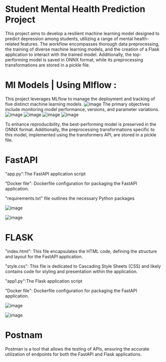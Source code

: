 # Student Mental Health Prediction Project


This project aims to develop a resilient machine learning model designed to predict depression among students, utilizing a range of mental health-related features. 
The workflow encompasses thorough data preprocessing, the training of diverse machine learning models, and the creation of a Flask application to interact with the trained model.
Additionally, the top-performing model is saved in ONNX format, while its preprocessing transformations are stored in a pickle file.
# Ml Models |	Using Mlflow :
This project leverages MLflow to manage the deployment and tracking of five distinct machine learning models. 
![image](https://github.com/soukaina-sta/Assignment-Mlflow/assets/75736345/fd72e18f-a911-4a20-9561-f6b8057bcba6)
The primary objectives include monitoring model performance, versions, and parameter variations. 
![image](https://github.com/soukaina-sta/Assignment-Mlflow/assets/75736345/d1e2a17e-1281-4996-ad72-2ce0f1c1dbc1)
![image](https://github.com/soukaina-sta/Assignment-Mlflow/assets/75736345/8ff51a78-74cd-439a-baa1-4646424eff71)
![image](https://github.com/soukaina-sta/Assignment-Mlflow/assets/75736345/4d87314e-8fa7-445b-b781-211663f23f98)
![image](https://github.com/soukaina-sta/Assignment-Mlflow/assets/75736345/807d4412-403d-4999-baa7-2d0270612ebb)

To enhance reproducibility, the best-performing model is preserved in the ONNX format. Additionally, the preprocessing transformations specific to this model, implemented using the transformers API, are stored in a pickle file.

# FastAPI

"app.py":The FastAPI application script

"Docker file": Dockerfile configuration for packaging the FastAPI application.

"requirements.txt" file outlines the necessary Python packages

![image](https://github.com/soukaina-sta/Assignment-Mlflow/assets/75736345/e8894b0e-0e1f-48a3-8c66-0ba98c090937)

![image](https://github.com/soukaina-sta/Assignment-Mlflow/assets/75736345/ef0caac4-c1fa-4eef-aded-24b7ed0e263c)


# FLASK
"index.html": This file encapsulates the HTML code, defining the structure and layout for the FastAPI application.

"style.css": This file is dedicated to Cascading Style Sheets (CSS) and likely contains code for styling and presentation within the application.

"app1.py":The Flask application script

"Docker file": Dockerfile configuration for packaging the FastAPI application.


![image](https://github.com/soukaina-sta/Assignment-Mlflow/assets/75736345/735226cc-a2c2-46ad-890a-d2a26b61933a)


![image](https://github.com/soukaina-sta/Assignment-Mlflow/assets/75736345/2f111c18-ae43-42f8-b953-e8c141f3375b)
# Postnam
Postman is a tool that allows the testing of APIs, ensuring the accurate utilization of endpoints for both the FastAPI and Flask applications.





